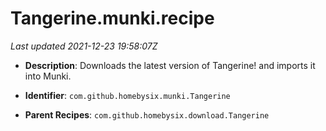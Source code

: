 # Tangerine.munki.recipe

_Last updated 2021-12-23 19:58:07Z_

- **Description**: Downloads the latest version of Tangerine! and imports it into Munki.

- **Identifier**: `com.github.homebysix.munki.Tangerine`

- **Parent Recipes**: `com.github.homebysix.download.Tangerine`